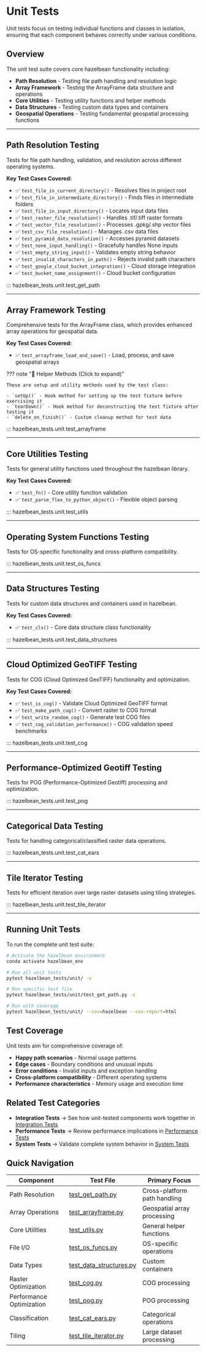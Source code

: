 # Unit Tests

Unit tests focus on testing individual functions and classes in isolation, ensuring that each component behaves correctly under various conditions.

## Overview

The unit test suite covers core hazelbean functionality including:

- **Path Resolution** - Testing file path handling and resolution logic
- **Array Framework** - Testing the ArrayFrame data structure and operations
- **Core Utilities** - Testing utility functions and helper methods
- **Data Structures** - Testing custom data types and containers
- **Geospatial Operations** - Testing fundamental geospatial processing functions

---

## Path Resolution Testing

Tests for file path handling, validation, and resolution across different operating systems.

**Key Test Cases Covered:**

- ✅ `test_file_in_current_directory()` - Resolves files in project root
- ✅ `test_file_in_intermediate_directory()` - Finds files in intermediate folders  
- ✅ `test_file_in_input_directory()` - Locates input data files
- ✅ `test_raster_file_resolution()` - Handles .tif/.tiff raster formats
- ✅ `test_vector_file_resolution()` - Processes .gpkg/.shp vector files
- ✅ `test_csv_file_resolution()` - Manages .csv data files
- ✅ `test_pyramid_data_resolution()` - Accesses pyramid datasets
- ✅ `test_none_input_handling()` - Gracefully handles None inputs
- ✅ `test_empty_string_input()` - Validates empty string behavior
- ✅ `test_invalid_characters_in_path()` - Rejects invalid path characters
- ✅ `test_google_cloud_bucket_integration()` - Cloud storage integration
- ✅ `test_bucket_name_assignment()` - Cloud bucket configuration

::: hazelbean_tests.unit.test_get_path

---

## Array Framework Testing  

Comprehensive tests for the ArrayFrame class, which provides enhanced array operations for geospatial data.

**Key Test Cases Covered:**

- ✅ `test_arrayframe_load_and_save()` - Load, process, and save geospatial arrays

??? note "🔧 Helper Methods (Click to expand)"
    
    These are setup and utility methods used by the test class:
    
    - `setUp()` - Hook method for setting up the test fixture before exercising it
    - `tearDown()` - Hook method for deconstructing the test fixture after testing it  
    - `delete_on_finish()` - Custom cleanup method for test data

::: hazelbean_tests.unit.test_arrayframe

---

## Core Utilities Testing

Tests for general utility functions used throughout the hazelbean library.

**Key Test Cases Covered:**

- ✅ `test_fn()` - Core utility function validation
- ✅ `test_parse_flex_to_python_object()` - Flexible object parsing

::: hazelbean_tests.unit.test_utils

---

## Operating System Functions Testing

Tests for OS-specific functionality and cross-platform compatibility.

::: hazelbean_tests.unit.test_os_funcs

---

## Data Structures Testing

Tests for custom data structures and containers used in hazelbean.

**Key Test Cases Covered:**

- ✅ `test_cls()` - Core data structure class functionality

::: hazelbean_tests.unit.test_data_structures

---

## Cloud Optimized GeoTIFF Testing

Tests for COG (Cloud Optimized GeoTIFF) functionality and optimization.

**Key Test Cases Covered:**

- ✅ `test_is_cog()` - Validate Cloud Optimized GeoTIFF format
- ✅ `test_make_path_cog()` - Convert raster to COG format  
- ✅ `test_write_random_cog()` - Generate test COG files
- ✅ `test_cog_validation_performance()` - COG validation speed benchmarks

::: hazelbean_tests.unit.test_cog

---

## Performance-Optimized Geotiff Testing

Tests for POG (Performance-Optimized Geotiff) processing and optimization.

::: hazelbean_tests.unit.test_pog

---

## Categorical Data Testing

Tests for handling categorical/classified raster data operations.

::: hazelbean_tests.unit.test_cat_ears

---

## Tile Iterator Testing

Tests for efficient iteration over large raster datasets using tiling strategies.

::: hazelbean_tests.unit.test_tile_iterator

---

## Running Unit Tests

To run the complete unit test suite:

```bash
# Activate the hazelbean environment
conda activate hazelbean_env

# Run all unit tests
pytest hazelbean_tests/unit/ -v

# Run specific test file
pytest hazelbean_tests/unit/test_get_path.py -v

# Run with coverage
pytest hazelbean_tests/unit/ --cov=hazelbean --cov-report=html
```

## Test Coverage

Unit tests aim for comprehensive coverage of:

- **Happy path scenarios** - Normal usage patterns
- **Edge cases** - Boundary conditions and unusual inputs  
- **Error conditions** - Invalid inputs and exception handling
- **Cross-platform compatibility** - Different operating systems
- **Performance characteristics** - Memory usage and execution time

## Related Test Categories

- **Integration Tests** → See how unit-tested components work together in [Integration Tests](integration.md)
- **Performance Tests** → Review performance implications in [Performance Tests](performance.md)
- **System Tests** → Validate complete system behavior in [System Tests](system.md)

## Quick Navigation

| Component | Test File | Primary Focus |
|-----------|-----------|---------------|
| Path Resolution | [test_get_path.py](unit.md#path-resolution-testing) | Cross-platform path handling |
| Array Operations | [test_arrayframe.py](unit.md#array-framework-testing) | Geospatial array processing |
| Core Utilities | [test_utils.py](unit.md#core-utilities-testing) | General helper functions |
| File I/O | [test_os_funcs.py](unit.md#operating-system-functions-testing) | OS-specific operations |
| Data Types | [test_data_structures.py](unit.md#data-structures-testing) | Custom containers |
| Raster Optimization | [test_cog.py](unit.md#cloud-optimized-geotiff-testing) | COG processing |
| Performance Optimization | [test_pog.py](unit.md#performance-optimized-geotiff-testing) | POG processing |
| Classification | [test_cat_ears.py](unit.md#categorical-data-testing) | Categorical operations |
| Tiling | [test_tile_iterator.py](unit.md#tile-iterator-testing) | Large dataset processing |
